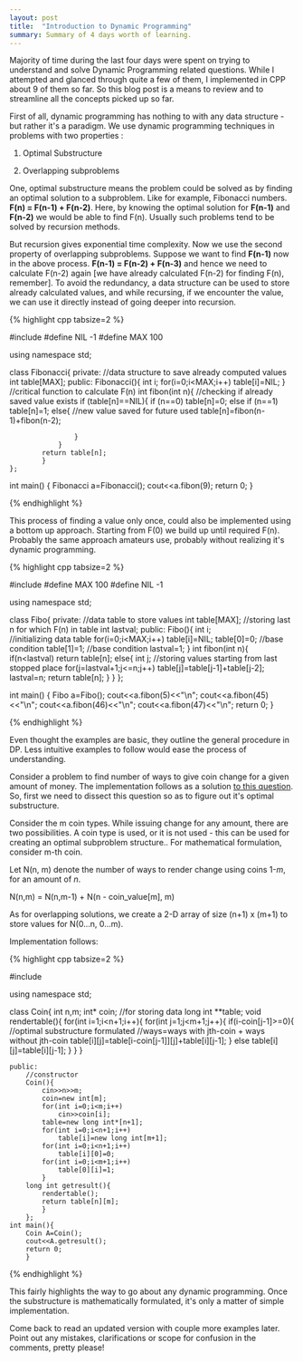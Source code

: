 ```yaml
---
layout: post
title:  "Introduction to Dynamic Programming"
summary: Summary of 4 days worth of learning.
---
```


Majority of time during the last four days were spent on trying to understand and solve Dynamic Programming related questions. While I attempted and glanced through quite a few of them, I implemented in CPP about 9 of them so far. So this blog post is a means to review and to streamline all the concepts picked up so far. 

First of all, dynamic programming has nothing to with any data structure - but rather it's a paradigm. We use dynamic programming techniques in problems with two properties :

1) Optimal Substructure
 
2) Overlapping subproblems

One, optimal substructure means the problem could be solved as by finding an optimal solution to a subproblem. Like for example, Fibonacci numbers. **F(n) = F(n-1) + F(n-2)**. Here, by knowing the optimal solution for **F(n-1)** and **F(n-2)** we would be able to find F(n). Usually such problems tend to be solved by recursion methods. 

But recursion gives exponential time complexity. Now we use the second property of overlapping subproblems. Suppose we want to find **F(n-1)** now in the above process. **F(n-1) = F(n-2) + F(n-3)** and hence we need to calculate F(n-2) again [we have already calculated F(n-2) for finding F(n), remember]. To avoid the redundancy, a data structure can be used to store already calculated values, and while recursing, if we encounter the value, we can use it directly instead of going deeper into recursion.

{% highlight cpp tabsize=2 %}

#include <iostream>
#define NIL -1
#define MAX 100

using namespace std;

class Fibonacci{
	private:
		//data structure to save already computed values
		int table[MAX]; 
	public:
		Fibonacci(){
			int i;
			for(i=0;i<MAX;i++)
				table[i]=NIL;
			}
		//critical function to calculate F(n)
		int fibon(int n){
			//checking if already saved value exists
			if (table[n]==NIL){
				if (n==0) table[n]=0;
				else if (n==1) table[n]=1;
				else{
					//new value saved for future used
					table[n]=fibon(n-1)+fibon(n-2); 
					
					}
				}
			return table[n];
			}
	};
		
int main()
	{
		Fibonacci a=Fibonacci();
		cout<<a.fibon(9);
		return 0;
	}

{% endhighlight %}

This process of finding a value only once, could also be implemented using a bottom up approach. Starting from F(0) we build up until required F(n). Probably the same approach amateurs use, probably without realizing it's dynamic programming. 

{% highlight cpp tabsize=2 %}

#include<iostream>
#define MAX 100
#define NIL -1

using namespace std;

class Fibo{
	private:
		//data table to store values
		int table[MAX];
		//storing last n for which F(n) in table
		int lastval; 
	public:
		Fibo(){
			int i;	
			//initializing data table
			for(i=0;i<MAX;i++)
				table[i]=NIL;
			table[0]=0; //base condition
			table[1]=1; //base condition
			lastval=1;
			}
		int fibon(int n){
			if(n<lastval)
				return table[n];
			else{
				int j;
				//storing values starting from last stopped place
				for(j=lastval+1;j<=n;j++)
					table[j]=table[j-1]+table[j-2];
				lastval=n;
				return table[n];
				}
		}
	};

int main()
	{
		Fibo a=Fibo();
		cout<<a.fibon(5)<<"\n";
		cout<<a.fibon(45)<<"\n";
		cout<<a.fibon(46)<<"\n";
		cout<<a.fibon(47)<<"\n";
		return 0;
	}
			
{% endhighlight %}

Even thought the examples are basic, they outline the general procedure in DP. Less intuitive examples to follow would ease the process of understanding.

Consider a problem to find number of ways to give coin change for a given amount of money. The implementation follows as a solution [to this question](). So, first we need to dissect this question so as to figure out it's optimal substructure. 

Consider the m coin types. While issuing change for any amount, there are two possibilities. A coin type is used, or it is not used - this can be used for creating an optimal subproblem structure.. For mathematical formulation, consider m-th coin.

Let N(n, m) denote the number of ways to render change using coins 1-_m_, for an amount of _n_.

N(n,m) = N(n,m-1) + N(n - coin_value[m], m)

As for overlapping solutions, we create a 2-D array of size (n+1) x (m+1) to store values for N(0...n, 0...m).

Implementation follows:

{% highlight cpp tabsize=2 %}

#include <iostream>

using namespace std;

class Coin{
	int n,m;
	int* coin;
	//for storing data
	long int **table;
	void rendertable(){
		for(int i=1;i<n+1;i++){
			for(int j=1;j<m+1;j++){
				if(i-coin[j-1]>=0){
					//optimal substructure formulated
					//ways=ways with jth-coin + ways without jth-coin
					table[i][j]=table[i-coin[j-1]][j]+table[i][j-1];
					}
				else
					table[i][j]=table[i][j-1];
				}
			}
		}
	
	public:
		//constructor
		Coin(){
			cin>>n>>m;
			coin=new int[m];
			for(int i=0;i<m;i++)
				cin>>coin[i];
			table=new long int*[n+1];
			for(int i=0;i<n+1;i++)
				table[i]=new long int[m+1];
			for(int i=0;i<n+1;i++)
				table[i][0]=0;
			for(int i=0;i<m+1;i++)
				table[0][i]=1;
			}
		long int getresult(){
			rendertable();
			return table[n][m];
			}
		};
	int main(){
		Coin A=Coin();
		cout<<A.getresult();
		return 0;
		}

{% endhighlight %}

This fairly highlights the way to go about any dynamic programming. Once the substructure is mathematically formulated, it's only a matter of simple implementation.

Come back to read an updated version with couple more examples later. Point out any mistakes, clarifications or scope for confusion in the comments, pretty please!